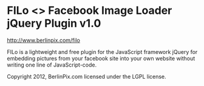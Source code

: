 # FILo <> Facebook Image Loader jQuery Plugin v1.0
http://www.berlinpix.com/filo

FILo is a lightweight and free plugin for the JavaScript framework jQuery for embedding pictures from your facebook site into your own website without writing one line of JavaScript-code.
 
Copyright 2012, BerlinPix.com
licensed under the LGPL license.

